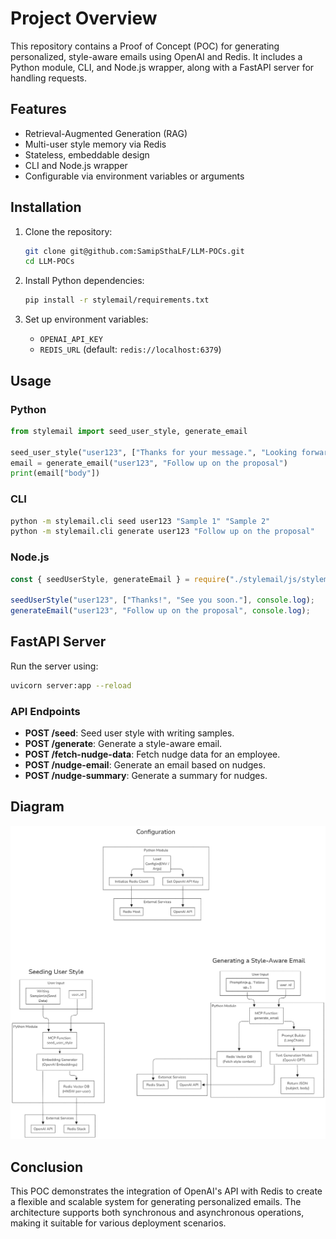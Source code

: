 # Project Overview

This repository contains a Proof of Concept (POC) for generating personalized, style-aware emails using OpenAI and Redis. It includes a Python module, CLI, and Node.js wrapper, along with a FastAPI server for handling requests.

## Features

- Retrieval-Augmented Generation (RAG)
- Multi-user style memory via Redis
- Stateless, embeddable design
- CLI and Node.js wrapper
- Configurable via environment variables or arguments

## Installation

1. Clone the repository:
   ```bash
   git clone git@github.com:SamipSthaLF/LLM-POCs.git
   cd LLM-POCs
   ```

2. Install Python dependencies:
   ```bash
   pip install -r stylemail/requirements.txt
   ```

3. Set up environment variables:
   - `OPENAI_API_KEY`
   - `REDIS_URL` (default: `redis://localhost:6379`)

## Usage

### Python

```python
from stylemail import seed_user_style, generate_email

seed_user_style("user123", ["Thanks for your message.", "Looking forward to our meeting."])
email = generate_email("user123", "Follow up on the proposal")
print(email["body"])
```

### CLI

```bash
python -m stylemail.cli seed user123 "Sample 1" "Sample 2"
python -m stylemail.cli generate user123 "Follow up on the proposal"
```

### Node.js

```js
const { seedUserStyle, generateEmail } = require("./stylemail/js/stylemail");

seedUserStyle("user123", ["Thanks!", "See you soon."], console.log);
generateEmail("user123", "Follow up on the proposal", console.log);
```

## FastAPI Server

Run the server using:
```bash
uvicorn server:app --reload
```

### API Endpoints

- **POST /seed**: Seed user style with writing samples.
- **POST /generate**: Generate a style-aware email.
- **POST /fetch-nudge-data**: Fetch nudge data for an employee.
- **POST /nudge-email**: Generate an email based on nudges.
- **POST /nudge-summary**: Generate a summary for nudges.

## Diagram

![POC Diagram](stylemail/python_module.png)


## Conclusion

This POC demonstrates the integration of OpenAI's API with Redis to create a flexible and scalable system for generating personalized emails. The architecture supports both synchronous and asynchronous operations, making it suitable for various deployment scenarios.
